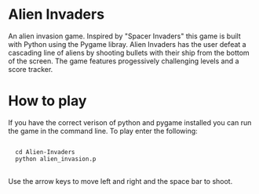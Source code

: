 # Alien Invaders
An alien invasion game. Inspired by "Spacer Invaders" this game is built with Python using the Pygame libray. Alien Invaders has the user defeat a cascading line of aliens by shooting bullets with their ship from the bottom of the screen. The game features progessively challenging levels and a score tracker. 

<h1>How to play</h1>

If you have the correct verison of python and pygame installed you can run the game in the command line. To play enter the following:

<pre>
<code>
  cd Alien-Invaders
  python alien_invasion.p
</code>
</pre>

Use the arrow keys to move left and right and the space bar to shoot. 

